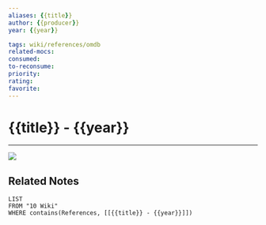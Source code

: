```yaml
---
aliases: {{title}}
author: {{producer}}
year: {{year}}

tags: wiki/references/omdb
related-mocs: 
consumed: 
to-reconsume: 
priority: 
rating: 
favorite: 
---
```

# {{title}} - {{year}}
---
![]({{image}})


## Related Notes

```dataview
LIST 
FROM "10 Wiki"
WHERE contains(References, [[{{title}} - {{year}}]])
```
